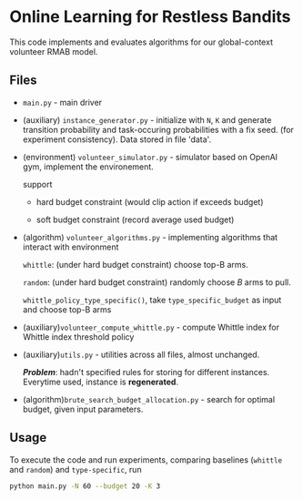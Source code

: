 # Online Learning for Restless Bandits

This code implements and evaluates algorithms for our global-context volunteer RMAB model.

## Files

- `main.py` - main driver

- (auxiliary) `instance_generator.py` - initialize with `N`, `K` and generate transition probability and task-occuring probabilities with a fix seed. (for experiment consistency). Data stored in file 'data'.

- (environment) `volunteer_simulator.py` - simulator based on OpenAI gym, implement the environement.

    support 

    - hard budget constraint (would clip action if exceeds budget)

    - soft budget constraint (record average used budget)

- (algorithm) `volunteer_algorithms.py` - implementing algorithms that interact with environment 

    `whittle`: (under hard budget constraint) choose top-B arms.

    `random`: (under hard budget constraint) randomly choose $B$ arms to pull.

    `whittle_policy_type_specific()`, take `type_specific_budget` as input and choose top-B arms

- (auxiliary)`volunteer_compute_whittle.py` - compute Whittle index for Whittle index threshold policy

- (auxiliary)`utils.py` - utilities across all files, almost unchanged.

    ***Problem***: hadn't specified rules for storing for different instances. Everytime used, instance is **regenerated**.

- (algorithm)`brute_search_budget_allocation.py` - search for optimal budget, given input parameters.


## Usage

To execute the code and run experiments, comparing baselines (`whittle` and `random`) and `type-specific`, run

```sh
python main.py -N 60 --budget 20 -K 3
```